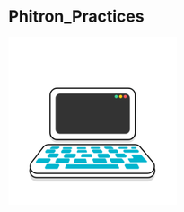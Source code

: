 # Phitron_Practices<br>
<img
  src="https://github.com/SafinBhuiyan/SafinBhuiyan/blob/main/59352-cat-coding.gif"
  alt="Alt text"
  title="Optional title"
  style="display: inline-block; margin: 0 auto; max-width: 300px">
